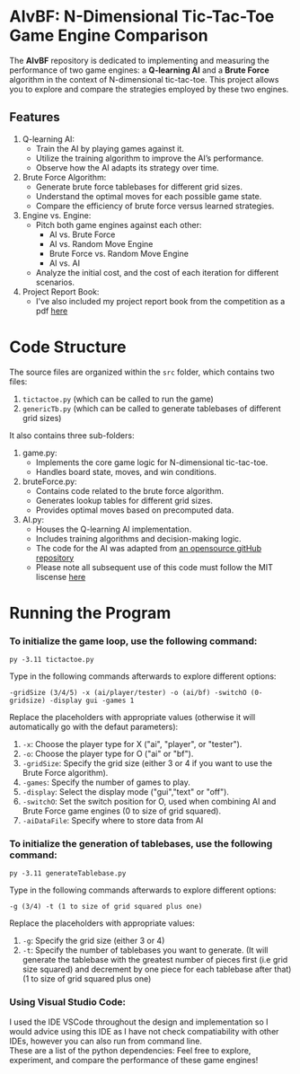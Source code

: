 # AIvBF: N-Dimensional Tic-Tac-Toe Game Engine Comparison
The **AIvBF** repository is dedicated to implementing and measuring the performance of two game engines: a **Q-learning AI** and a **Brute Force** algorithm in the context of N-dimensional tic-tac-toe. This project allows you to explore and compare the strategies employed by these two engines.

## Features
1. Q-learning AI:
   - Train the AI by playing games against it.
   - Utilize the training algorithm to improve the AI’s performance.
   - Observe how the AI adapts its strategy over time.
2. Brute Force Algorithm:
   - Generate brute force tablebases for different grid sizes.
   - Understand the optimal moves for each possible game state.
   - Compare the efficiency of brute force versus learned strategies.
3. Engine vs. Engine:
   - Pitch both game engines against each other:
     - AI vs. Brute Force
     - AI vs. Random Move Engine
     - Brute Force vs. Random Move Engine
     - AI vs. AI
   - Analyze the initial cost, and the cost of each iteration for different scenarios.
4. Project Report Book:
   - I've also included my project report book from the competition as a pdf [here](https://github.com/afinner/AIvBF/blob/main/BTYS%20Project%20Report%20Book.pdf)
# Code Structure
The source files are organized within the ``src`` folder, which contains two files:
1. ``tictactoe.py`` (which can be called to run the game)
2. ``genericTb.py`` (which can be called to generate tablebases of different grid sizes)

It also contains three sub-folders:

1. game.py:
   - Implements the core game logic for N-dimensional tic-tac-toe.
   - Handles board state, moves, and win conditions.
2. bruteForce.py:
   - Contains code related to the brute force algorithm.
   - Generates lookup tables for different grid sizes.
   - Provides optimal moves based on precomputed data.
3. AI.py:
   - Houses the Q-learning AI implementation.
   - Includes training algorithms and decision-making logic.
   - The code for the AI was adapted from [an opensource gitHub repository](https://github.com/rfeinman/tictactoe-reinforcement-learning/tree/master/tictactoe)
   - Please note all subsequent use of this code must follow the MIT liscense [here](https://github.com/rfeinman/tictactoe-reinforcement-learning/blob/master/LICENSE)

# Running the Program
### To initialize the game loop, use the following command:

``py -3.11 tictactoe.py``

Type in the following commands afterwards to explore different options:

``-gridSize (3/4/5) -x (ai/player/tester) -o (ai/bf) -switchO (0-gridsize) -display gui -games 1``

Replace the placeholders with appropriate values (otherwise it will automatically go with the defaut parameters):

1. ``-x``: Choose the player type for X ("ai", "player", or "tester").
2. ``-o``: Choose the player type for O ("ai" or "bf").
3. ``-gridSize``: Specify the grid size (either 3 or 4 if you want to use the Brute Force algorithm).
4. ``-games``: Specify the number of games to play.
5. ``-display``: Select the display mode ("gui","text" or "off").
6. ``-switchO``: Set the switch position for O, used when combining AI and Brute Force game engines (0 to size of grid squared).
7. ``-aiDataFile``: Specify where to store data from AI

### To initialize the generation of tablebases, use the following command:

``py -3.11 generateTablebase.py``

Type in the following commands afterwards to explore different options:

``-g (3/4) -t (1 to size of grid squared plus one)``

Replace the placeholders with appropriate values:

1. ``-g``: Specify the grid size (either 3 or 4)
2. ``-t``: Specify the number of tablebases you want to generate. (It will generate the tablebase with the greatest number of pieces first (i.e grid size squared) and decrement by one piece for each tablebase after that) (1 to size of grid squared plus one)

### Using Visual Studio Code:

I used the IDE VSCode throughout the design and implementation so I would advice using this IDE as I have not check compatiability with other IDEs, however you can also run from command line.   
These are a list of the python dependencies: 
Feel free to explore, experiment, and compare the performance of these game engines!
